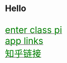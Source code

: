 <h1>Hello</h1>



<br>
<a href="classpai://meeting/join?code=102756"><span style="color:green;font-size:30">enter class pi</span></a>

<br>
<a href="https://lwf2001.lewei.site/join"><span style="color:green;font-size:30">app links</span></a>


<br>
<a href="zhihu://answers/1678848986?open=1&utm_source=wechat_session&utm_medium=social&utm_oi=874960512205623296&utm_content=group2_Answer&utm_campaign=shareopn&yyb_ckey=CK1430255776739&launch_button=auto_notif&fallback_url=https%3A%2F%2Fwww.zhihu.com%2Foia%2Fanswers%2F1678848986%3Fopen%3D1%26utm_source%3Dwechat_session%26utm_medium%3Dsocial%26utm_oi%3D874960512205623296%26utm_content%3Dgroup2_Answer%26utm_campaign%3Dshareopn%26yyb_ckey%3DCK1430255776739%26launch_button%3Dauto_notif%26fallback_url%3Dhttps%253A%252F%252Foia.zhihu.com%252Fanswers%252F1678848986%253Futm_source%253Dwechat_session%2526utm_medium%253Dsocial%2526utm_oi%253D874960512205623296%2526utm_content%253Dgroup2_Answer%2526utm_campaign%253Dshareopn%2526yyb_ckey%253DCK1430255776739%2526launch_button%253Dauto_notif"><span style="color:green;font-size:30">知乎链接</span></a>
